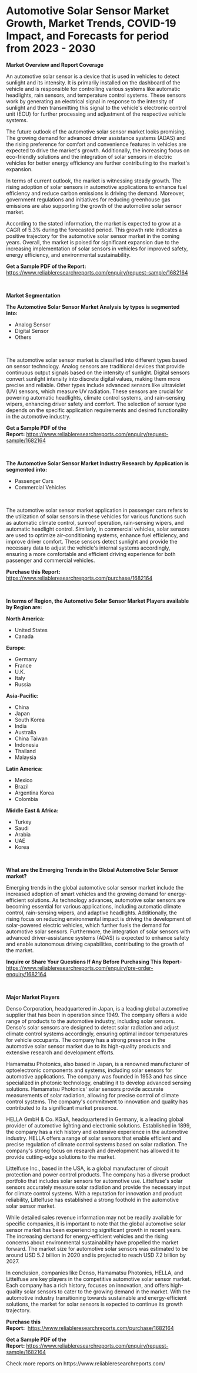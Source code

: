 <p><h1>Automotive Solar Sensor Market Growth, Market Trends, COVID-19 Impact, and Forecasts for period from 2023 - 2030</h1></p><p><strong>Market Overview and Report Coverage</strong></p>
<p><p>An automotive solar sensor is a device that is used in vehicles to detect sunlight and its intensity. It is primarily installed on the dashboard of the vehicle and is responsible for controlling various systems like automatic headlights, rain sensors, and temperature control systems. These sensors work by generating an electrical signal in response to the intensity of sunlight and then transmitting this signal to the vehicle's electronic control unit (ECU) for further processing and adjustment of the respective vehicle systems.</p><p>The future outlook of the automotive solar sensor market looks promising. The growing demand for advanced driver assistance systems (ADAS) and the rising preference for comfort and convenience features in vehicles are expected to drive the market's growth. Additionally, the increasing focus on eco-friendly solutions and the integration of solar sensors in electric vehicles for better energy efficiency are further contributing to the market's expansion.</p><p>In terms of current outlook, the market is witnessing steady growth. The rising adoption of solar sensors in automotive applications to enhance fuel efficiency and reduce carbon emissions is driving the demand. Moreover, government regulations and initiatives for reducing greenhouse gas emissions are also supporting the growth of the automotive solar sensor market.</p><p>According to the stated information, the market is expected to grow at a CAGR of 5.3% during the forecasted period. This growth rate indicates a positive trajectory for the automotive solar sensor market in the coming years. Overall, the market is poised for significant expansion due to the increasing implementation of solar sensors in vehicles for improved safety, energy efficiency, and environmental sustainability.</p></p>
<p><strong>Get a Sample PDF of the Report:</strong> <a href="https://www.reliableresearchreports.com/enquiry/request-sample/1682164">https://www.reliableresearchreports.com/enquiry/request-sample/1682164</a></p>
<p>&nbsp;</p>
<p><strong>Market Segmentation</strong></p>
<p><strong>The Automotive Solar Sensor Market Analysis by types is segmented into:</strong></p>
<p><ul><li>Analog Sensor</li><li>Digital Sensor</li><li>Others</li></ul></p>
<p>&nbsp;</p>
<p><p>The automotive solar sensor market is classified into different types based on sensor technology. Analog sensors are traditional devices that provide continuous output signals based on the intensity of sunlight. Digital sensors convert sunlight intensity into discrete digital values, making them more precise and reliable. Other types include advanced sensors like ultraviolet (UV) sensors, which measure UV radiation. These sensors are crucial for powering automatic headlights, climate control systems, and rain-sensing wipers, enhancing driver safety and comfort. The selection of sensor type depends on the specific application requirements and desired functionality in the automotive industry.</p></p>
<p><strong>Get a Sample PDF of the Report:</strong>&nbsp;<a href="https://www.reliableresearchreports.com/enquiry/request-sample/1682164">https://www.reliableresearchreports.com/enquiry/request-sample/1682164</a></p>
<p>&nbsp;</p>
<p><strong>The Automotive Solar Sensor Market Industry Research by Application is segmented into:</strong></p>
<p><ul><li>Passenger Cars</li><li>Commercial Vehicles</li></ul></p>
<p>&nbsp;</p>
<p><p>The automotive solar sensor market application in passenger cars refers to the utilization of solar sensors in these vehicles for various functions such as automatic climate control, sunroof operation, rain-sensing wipers, and automatic headlight control. Similarly, in commercial vehicles, solar sensors are used to optimize air-conditioning systems, enhance fuel efficiency, and improve driver comfort. These sensors detect sunlight and provide the necessary data to adjust the vehicle's internal systems accordingly, ensuring a more comfortable and efficient driving experience for both passenger and commercial vehicles.</p></p>
<p><strong>Purchase this Report:</strong>&nbsp; <a href="https://www.reliableresearchreports.com/purchase/1682164">https://www.reliableresearchreports.com/purchase/1682164</a></p>
<p>&nbsp;</p>
<p><strong>In terms of Region, the Automotive Solar Sensor Market Players available by Region are:</strong></p>
<p>
    <p> <strong> North America: </strong>
        <ul>
            <li>United States</li>
            <li>Canada</li>
        </ul>
        </p> 
    <p> <strong> Europe: </strong>
        <ul>
            <li>Germany</li>
            <li>France</li>
            <li>U.K.</li>
            <li>Italy</li>
            <li>Russia</li>
        </ul>
        </p> 
    <p> <strong> Asia-Pacific: </strong>
        <ul>
            <li>China</li>
            <li>Japan</li>
            <li>South Korea</li>
            <li>India</li>
            <li>Australia</li>
            <li>China Taiwan</li>
            <li>Indonesia</li>
            <li>Thailand</li>
            <li>Malaysia</li>
        </ul>
        </p> 
    <p> <strong> Latin America: </strong>
        <ul>
            <li>Mexico</li>
            <li>Brazil</li>
            <li>Argentina Korea</li>
            <li>Colombia</li>
        </ul>
        </p> 
    <p> <strong> Middle East & Africa: </strong>
        <ul>
            <li>Turkey</li>
            <li>Saudi</li>
            <li>Arabia</li>
            <li>UAE</li>
            <li>Korea</li>
        </ul>
    </p>
    </p>
<p>&nbsp;</p>
<p><strong>What are the Emerging Trends in the Global Automotive Solar Sensor market?</strong></p>
<p><p>Emerging trends in the global automotive solar sensor market include the increased adoption of smart vehicles and the growing demand for energy-efficient solutions. As technology advances, automotive solar sensors are becoming essential for various applications, including automatic climate control, rain-sensing wipers, and adaptive headlights. Additionally, the rising focus on reducing environmental impact is driving the development of solar-powered electric vehicles, which further fuels the demand for automotive solar sensors. Furthermore, the integration of solar sensors with advanced driver-assistance systems (ADAS) is expected to enhance safety and enable autonomous driving capabilities, contributing to the growth of the market.</p></p>
<p><strong>Inquire or Share Your Questions If Any Before Purchasing This Report</strong>- <a href="https://www.reliableresearchreports.com/enquiry/pre-order-enquiry/1682164">https://www.reliableresearchreports.com/enquiry/pre-order-enquiry/1682164</a></p>
<p>&nbsp;</p>
<p><strong>Major Market Players</strong></p>
<p><p>Denso Corporation, headquartered in Japan, is a leading global automotive supplier that has been in operation since 1949. The company offers a wide range of products to the automotive industry, including solar sensors. Denso's solar sensors are designed to detect solar radiation and adjust climate control systems accordingly, ensuring optimal indoor temperatures for vehicle occupants. The company has a strong presence in the automotive solar sensor market due to its high-quality products and extensive research and development efforts.</p><p>Hamamatsu Photonics, also based in Japan, is a renowned manufacturer of optoelectronic components and systems, including solar sensors for automotive applications. The company was founded in 1953 and has since specialized in photonic technology, enabling it to develop advanced sensing solutions. Hamamatsu Photonics' solar sensors provide accurate measurements of solar radiation, allowing for precise control of climate control systems. The company's commitment to innovation and quality has contributed to its significant market presence.</p><p>HELLA GmbH & Co. KGaA, headquartered in Germany, is a leading global provider of automotive lighting and electronic solutions. Established in 1899, the company has a rich history and extensive experience in the automotive industry. HELLA offers a range of solar sensors that enable efficient and precise regulation of climate control systems based on solar radiation. The company's strong focus on research and development has allowed it to provide cutting-edge solutions to the market.</p><p>Littelfuse Inc., based in the USA, is a global manufacturer of circuit protection and power control products. The company has a diverse product portfolio that includes solar sensors for automotive use. Littelfuse's solar sensors accurately measure solar radiation and provide the necessary input for climate control systems. With a reputation for innovation and product reliability, Littelfuse has established a strong foothold in the automotive solar sensor market.</p><p>While detailed sales revenue information may not be readily available for specific companies, it is important to note that the global automotive solar sensor market has been experiencing significant growth in recent years. The increasing demand for energy-efficient vehicles and the rising concerns about environmental sustainability have propelled the market forward. The market size for automotive solar sensors was estimated to be around USD 5.2 billion in 2020 and is projected to reach USD 7.2 billion by 2027.</p><p>In conclusion, companies like Denso, Hamamatsu Photonics, HELLA, and Littelfuse are key players in the competitive automotive solar sensor market. Each company has a rich history, focuses on innovation, and offers high-quality solar sensors to cater to the growing demand in the market. With the automotive industry transitioning towards sustainable and energy-efficient solutions, the market for solar sensors is expected to continue its growth trajectory.</p></p>
<p><strong>Purchase this Report:</strong>&nbsp;&nbsp;<a href="https://www.reliableresearchreports.com/purchase/1682164">https://www.reliableresearchreports.com/purchase/1682164</a></p>
<p></p>
<p><strong>Get a Sample PDF of the Report:</strong>&nbsp;<a href="https://www.reliableresearchreports.com/enquiry/request-sample/1682164">https://www.reliableresearchreports.com/enquiry/request-sample/1682164</a></p>
<p>Check more reports on https://www.reliableresearchreports.com/</p>